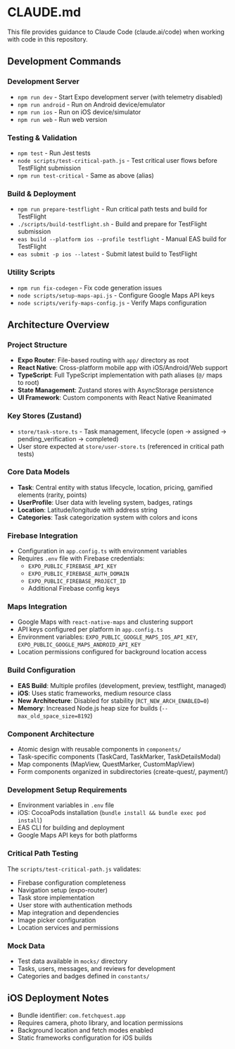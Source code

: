 # CLAUDE.md

This file provides guidance to Claude Code (claude.ai/code) when working with code in this repository.

## Development Commands

### Development Server
- `npm run dev` - Start Expo development server (with telemetry disabled)
- `npm run android` - Run on Android device/emulator
- `npm run ios` - Run on iOS device/simulator  
- `npm run web` - Run web version

### Testing & Validation
- `npm test` - Run Jest tests
- `node scripts/test-critical-path.js` - Test critical user flows before TestFlight submission
- `npm run test-critical` - Same as above (alias)

### Build & Deployment
- `npm run prepare-testflight` - Run critical path tests and build for TestFlight
- `./scripts/build-testflight.sh` - Build and prepare for TestFlight submission
- `eas build --platform ios --profile testflight` - Manual EAS build for TestFlight
- `eas submit -p ios --latest` - Submit latest build to TestFlight

### Utility Scripts
- `npm run fix-codegen` - Fix code generation issues
- `node scripts/setup-maps-api.js` - Configure Google Maps API keys
- `node scripts/verify-maps-config.js` - Verify Maps configuration

## Architecture Overview

### Project Structure
- **Expo Router**: File-based routing with `app/` directory as root
- **React Native**: Cross-platform mobile app with iOS/Android/Web support
- **TypeScript**: Full TypeScript implementation with path aliases (`@/` maps to root)
- **State Management**: Zustand stores with AsyncStorage persistence
- **UI Framework**: Custom components with React Native Reanimated

### Key Stores (Zustand)
- `store/task-store.ts` - Task management, lifecycle (open → assigned → pending_verification → completed)
- User store expected at `store/user-store.ts` (referenced in critical path tests)

### Core Data Models
- **Task**: Central entity with status lifecycle, location, pricing, gamified elements (rarity, points)
- **UserProfile**: User data with leveling system, badges, ratings
- **Location**: Latitude/longitude with address string
- **Categories**: Task categorization system with colors and icons

### Firebase Integration
- Configuration in `app.config.ts` with environment variables
- Requires `.env` file with Firebase credentials:
  - `EXPO_PUBLIC_FIREBASE_API_KEY`
  - `EXPO_PUBLIC_FIREBASE_AUTH_DOMAIN`
  - `EXPO_PUBLIC_FIREBASE_PROJECT_ID`
  - Additional Firebase config keys

### Maps Integration
- Google Maps with `react-native-maps` and clustering support
- API keys configured per platform in `app.config.ts`
- Environment variables: `EXPO_PUBLIC_GOOGLE_MAPS_IOS_API_KEY`, `EXPO_PUBLIC_GOOGLE_MAPS_ANDROID_API_KEY`
- Location permissions configured for background location access

### Build Configuration
- **EAS Build**: Multiple profiles (development, preview, testflight, managed)
- **iOS**: Uses static frameworks, medium resource class
- **New Architecture**: Disabled for stability (`RCT_NEW_ARCH_ENABLED=0`)
- **Memory**: Increased Node.js heap size for builds (`--max_old_space_size=8192`)

### Component Architecture
- Atomic design with reusable components in `components/`
- Task-specific components (TaskCard, TaskMarker, TaskDetailsModal)
- Map components (MapView, QuestMarker, CustomMapView)
- Form components organized in subdirectories (create-quest/, payment/)

### Development Setup Requirements
- Environment variables in `.env` file
- iOS: CocoaPods installation (`bundle install && bundle exec pod install`)
- EAS CLI for building and deployment
- Google Maps API keys for both platforms

### Critical Path Testing
The `scripts/test-critical-path.js` validates:
- Firebase configuration completeness
- Navigation setup (expo-router)
- Task store implementation
- User store with authentication methods
- Map integration and dependencies
- Image picker configuration
- Location services and permissions

### Mock Data
- Test data available in `mocks/` directory
- Tasks, users, messages, and reviews for development
- Categories and badges defined in `constants/`

## iOS Deployment Notes
- Bundle identifier: `com.fetchquest.app`
- Requires camera, photo library, and location permissions
- Background location and fetch modes enabled
- Static frameworks configuration for iOS builds